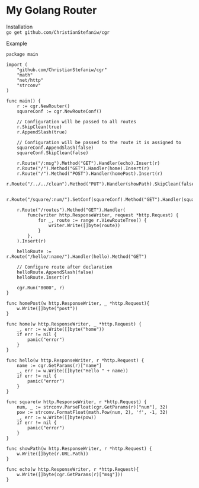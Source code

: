 # My Golang Router

Installation  
```go get github.com/ChristianStefaniw/cgr```

Example

```golang
package main

import (
	"github.com/ChristianStefaniw/cgr"
	"math"
	"net/http"
	"strconv"
)

func main() {
	r := cgr.NewRouter()
	squareConf := cgr.NewRouteConf()

	// Configuration will be passed to all routes
	r.SkipClean(true)
	r.AppendSlash(true)

	// Configuration will be passed to the route it is assigned to
	squareConf.AppendSlash(false)
	squareConf.SkipClean(false)
	
	r.Route("/:msg").Method("GET").Handler(echo).Insert(r)
	r.Route("/").Method("GET").Handler(home).Insert(r)
	r.Route("/").Method("POST").Handler(homePost).Insert(r)
	r.Route("/../../clean").Method("PUT").Handler(showPath).SkipClean(false).Insert(r)

	r.Route("/square/:num/").SetConf(squareConf).Method("GET").Handler(square).Insert(r)

	r.Route("/routes").Method("GET").Handler(
		func(writer http.ResponseWriter, request *http.Request) {
			for _, route := range r.ViewRouteTree() {
				writer.Write([]byte(route))
			}
		},
	).Insert(r)

	helloRoute := r.Route("/hello/:name/").Handler(hello).Method("GET")

	// Configure route after declaration
	helloRoute.AppendSlash(false)
	helloRoute.Insert(r)

	cgr.Run("8000", r)
}

func homePost(w http.ResponseWriter, _ *http.Request){
	w.Write([]byte("post"))
}

func home(w http.ResponseWriter, _ *http.Request) {
	_, err := w.Write([]byte("home"))
	if err != nil {
		panic("error")
	}
}

func hello(w http.ResponseWriter, r *http.Request) {
	name := cgr.GetParams(r)["name"]
	_, err := w.Write([]byte("Hello " + name))
	if err != nil {
		panic("error")
	}
}

func square(w http.ResponseWriter, r *http.Request) {
	num, _ := strconv.ParseFloat(cgr.GetParams(r)["num"], 32)
	pow := strconv.FormatFloat(math.Pow(num, 2), 'f', -1, 32)
	_, err := w.Write([]byte(pow))
	if err != nil {
		panic("error")
	}
}

func showPath(w http.ResponseWriter, r *http.Request) {
	w.Write([]byte(r.URL.Path))
}

func echo(w http.ResponseWriter, r *http.Request){
	w.Write([]byte(cgr.GetParams(r)["msg"]))
}
```
